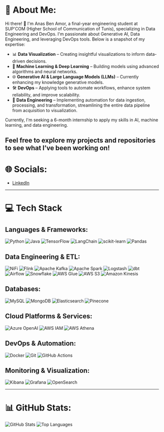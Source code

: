 # 💫 About Me:
Hi there! 👋
I'm Anas Ben Amor, a final-year engineering student at SUP'COM (Higher School of Communication of Tunis), specializing in Data Engineering and DevOps. I'm passionate about Generative AI, Data Engineering, and leveraging DevOps tools. Below is a snapshot of my expertise:

- 📊 **Data Visualization** – Creating insightful visualizations to inform data-driven decisions.  
- 🧠 **Machine Learning & Deep Learning** – Building models using advanced algorithms and neural networks.
- 🌐 **Generative AI & Large Language Models (LLMs)** – Currently enhancing my knowledge generative models.
- 🛠️ **DevOps** – Applying tools to automate workflows, enhance system reliability, and improve scalability.
- 🔧 **Data Engineering** – Implementing automation for data ingestion, processing, and transformation, streamlining the entire data pipeline from acquisition to visualization.

Currently, I'm seeking a 6-month internship to apply my skills in AI, machine learning, and data engineering.

Feel free to explore my projects and repositories to see what I’ve been working on!
---

# 🌐 Socials:
- [LinkedIn](https://www.linkedin.com/in/anas-ben-amor-115603247/)  

---

# 💻 **Tech Stack**

## **Languages & Frameworks**:
![Python](https://img.shields.io/badge/Python-3776AB?style=flat-square&logo=python&logoColor=white)
![Java](https://img.shields.io/badge/Java-007396?style=flat-square&logo=java&logoColor=white)
![TensorFlow](https://img.shields.io/badge/TensorFlow-FF6F00?style=flat-square&logo=tensorflow&logoColor=white)
![LangChain](https://img.shields.io/badge/LangChain-0076B8?style=flat-square&logo=language&logoColor=white)
![scikit-learn](https://img.shields.io/badge/scikit--learn-F7931E?style=flat-square&logo=scikit-learn&logoColor=white)
![Pandas](https://img.shields.io/badge/Pandas-150458?style=flat-square&logo=pandas&logoColor=white)

## **Data Engineering & ETL**:
![NiFi](https://img.shields.io/badge/Apache_NiFi-00A9E0?style=flat-square&logo=apache-nifi&logoColor=white)
![Flink](https://img.shields.io/badge/Flink-00A1F1?style=flat-square&logo=apache-flink&logoColor=white)
![Apache Kafka](https://img.shields.io/badge/Apache_Kafka-231F20?style=flat-square&logo=apache-kafka&logoColor=white)
![Apache Spark](https://img.shields.io/badge/Apache_Spark-E25A1C?style=flat-square&logo=apache-spark&logoColor=white)
![Logstash](https://img.shields.io/badge/Logstash-FF3F00?style=flat-square&logo=logstash&logoColor=white)
![dbt](https://img.shields.io/badge/dbt-FF4757?style=flat-square&logo=dbt&logoColor=white)
![Airflow](https://img.shields.io/badge/Airflow-017D8B?style=flat-square&logo=apache-airflow&logoColor=white)
![Snowflake](https://img.shields.io/badge/Snowflake-00AEEF?style=flat-square&logo=snowflake&logoColor=white)
![AWS Glue](https://img.shields.io/badge/AWS_Glue-FF9900?style=flat-square&logo=amazon-aws&logoColor=white)
![AWS S3](https://img.shields.io/badge/AWS_S3-569A31?style=flat-square&logo=amazon-aws&logoColor=white)
![Amazon Kinesis](https://img.shields.io/badge/Amazon_Kinesis-FF3C00?style=flat-square&logo=amazon-kinesis&logoColor=white)

## **Databases**:
![MySQL](https://img.shields.io/badge/MySQL-4479A1?style=flat-square&logo=mysql&logoColor=white)
![MongoDB](https://img.shields.io/badge/MongoDB-47A248?style=flat-square&logo=mongodb&logoColor=white)
![Elasticsearch](https://img.shields.io/badge/Elasticsearch-005571?style=flat-square&logo=elasticsearch&logoColor=white)
![Pinecone](https://img.shields.io/badge/Pinecone-5C68A8?style=flat-square&logo=pinecone&logoColor=white)

## **Cloud Platforms & Services**:
![Azure OpenAI](https://img.shields.io/badge/Azure_OpenAI-0078D4?style=flat-square&logo=microsoft-azure&logoColor=white)
![AWS IAM](https://img.shields.io/badge/AWS_IAM-FF9900?style=flat-square&logo=amazon-aws&logoColor=white)
![AWS Athena](https://img.shields.io/badge/AWS_Athena-48B9C7?style=flat-square&logo=amazon-aws&logoColor=white)

## **DevOps & Automation**:
![Docker](https://img.shields.io/badge/Docker-2496ED?style=flat-square&logo=docker&logoColor=white)
![Git](https://img.shields.io/badge/Git-F05032?style=flat-square&logo=git&logoColor=white)
![GitHub Actions](https://img.shields.io/badge/GitHub_Actions-2088FF?style=flat-square&logo=github-actions&logoColor=white)

## **Monitoring & Visualization**:
![Kibana](https://img.shields.io/badge/Kibana-005571?style=flat-square&logo=kibana&logoColor=white)
![Grafana](https://img.shields.io/badge/Grafana-F46800?style=flat-square&logo=grafana&logoColor=white)
![OpenSearch](https://img.shields.io/badge/OpenSearch-FF4C00?style=flat-square&logo=opensearch&logoColor=white)

---

# 📊 GitHub Stats:
![GitHub Stats](https://github-readme-stats.vercel.app/api?username=your-github-username&show_icons=true&count_private=true&hide_title=true&hide=prs&theme=radical)
![Top Languages](https://github-readme-stats.vercel.app/api/top-langs/?username=your-github-username&layout=compact&theme=radical)

